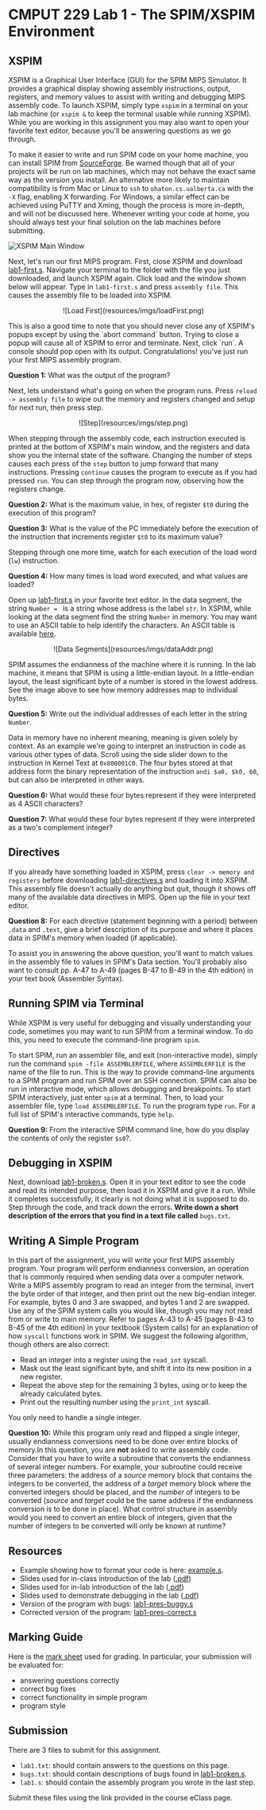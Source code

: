 # CMPUT 229 Lab 1 - The SPIM/XSPIM Environment

## XSPIM
XSPIM is a Graphical User Interface (GUI) for the SPIM MIPS Simulator. It provides a graphical display showing assembly instructions, output, registers, and memory values to assist with writing and debugging MIPS assembly code. To launch XSPIM, simply type `xspim` in a terminal on your lab machine (or `xspim &` to keep the terminal usable while running XSPIM). While you are working in this assignment you may also want to open your favorite text editor, because you'll be answering questions as we go through.

To make it easier to write and run SPIM code on your home machine, you can install SPIM from [SourceForge](http://spimsimulator.sourceforge.net). Be warned though that all of your projects will be run on lab machines, which may not behave the exact same way as the version you install. An alternative more likely to maintain compatibility is from Mac or Linux to `ssh` to `ohaton.cs.ualberta.ca` with the `-X` flag, enabling X forwarding. For Windows, a similar effect can be achieved using PuTTY and Xming, though the process is more in-depth, and will not be discussed here. Whenever writing your code at home, you should always test your final solution on the lab machines before submitting.

<img align="center" alt="XSPIM Main Window" src="resources/imgs/mainWin.png" />

Next, let's run our first MIPS program. First, close XSPIM and download [lab1-first.s]. Navigate your terminal to the folder with the file you just downloaded, and launch XSPIM again. Click load and the window shown below will appear. Type in `lab1-first.s` and press `assembly file`. This causes the assembly file to be loaded into XSPIM.

<p align="center">
  ![Load First](resources/imgs/loadFirst.png)
</p>
This is also a good time to note that you should never close any of XSPIM's popups except by using the `abort command` button. Trying to close a popup will cause all of XSPIM to error and terminate. Next, click `run`. A console should pop open with its output. Congratulations! you've just run your first MIPS assembly program.

**Question 1:** What was the output of the program?

Next, lets understand what's going on when the program runs. Press `reload -> assembly file` to wipe out the memory and registers changed and setup for next run, then press step.

<p align="center">
  ![Step](resources/imgs/step.png)
</p>

When stepping through the assembly code, each instruction executed is printed at the bottom of XSPIM's main window, and the registers and data show you the internal state of the software. Changing the number of steps causes each press of the `step` button to jump forward that many instructions. Pressing `continue` causes the program to execute as if you had pressed `run`. You can step through the program now, observing how the registers change.

**Question 2:** What is the maximum value, in hex, of register `$t0` during the execution of this program?

**Question 3:** What is the value of the PC immediately before the execution of the instruction that increments register `$t0` to its maximum value?

Stepping through one more time, watch for each execution of the load word (`lw`) instruction.

**Question 4:** How many times is load word executed, and what values are loaded?

Open up [lab1-first.s] in your favorite text editor. In the data segment, the string `Number = ` is a string whose address is the label `str`. In XSPIM, while looking at the data segment find the string `Number` in memory. You may want to use an ASCII table to help identify the characters. An ASCII table is available [here](http://www.asciitable.com).

<p align="center">
  ![Data Segments](resources/imgs/dataAddr.png)
</p>

SPIM assumes the endianness of the machine where it is running. In the lab machine, it means that SPIM is using a little-endian layout. In a little-endian layout, the least significant byte of a number is stored in the lowest address. See the image above to see how memory addresses map to individual bytes.

**Question 5:** Write out the individual addresses of each letter in the string `Number`.

Data in memory have no inherent meaning, meaning is given solely by context. As an example we're going to interpret an instruction in code as various other types of data. Scroll using the side slider down to the instruction in Kernel Text at `0x800001C0`. The four bytes stored at that address form the binary representation of the instruction `andi $a0, $k0, 60`, but can also be interpreted in other ways.

**Question 6:** What would these four bytes represent if they were interpreted as 4 ASCII characters?

**Question 7:** What would these four bytes represent if they were interpreted as a two's complement integer?

## Directives
If you already have something loaded in XSPIM, press `clear -> memory and registers` before downloading [lab1-directives.s](resources/code/lab1-directives.s) and loading it into XSPIM. This assembly file doesn't actually do anything but quit, though it shows off many of the available data directives in MIPS. Open up the file in your text editor.

**Question 8:** For each directive (statement beginning with a period) between `.data` and `.text`, give a brief description of its purpose and where it places data in SPIM's memory when loaded (if applicable).

To assist you in answering the above question, you'll want to match values in the assembly file to values in SPIM's Data section. You'll probably also want to consult pp. A-47 to A-49 (pages B-47 to B-49 in the 4th edition) in your text book (Assembler Syntax).

## Running SPIM via Terminal
While XSPIM is very useful for debugging and visually understanding your code, sometimes you may want to run SPIM from a terminal window. To do this, you need to execute the command-line program `spim`.

To start SPIM, run an assembler file, and exit (non-interactive mode), simply run the command `spim -file ASSEMBLERFILE`, where `ASSEMBLERFILE` is the name of the file to run. This is the way to provide command-line arguments to a SPIM program and run SPIM over an SSH connection. SPIM can also be run in interactive mode, which allows debugging and breakpoints. To start SPIM interactively, just enter `spim` at a terminal. Then, to load your assembler file, type `load ASSEMBLERFILE`. To run the program type `run`. For a full list of SPIM's interactive commands, type `help`.

**Question 9:** From the interactive SPIM command line, how do you display the contents of only the register `$s0`?.

## Debugging in XSPIM
Next, download [lab1-broken.s]. Open it in your text editor to see the code and read its intended purpose, then load it in XSPIM and give it a run. While it completes successfully, it clearly is not doing what it is supposed to do. Step through the code, and track down the errors. **Write down a short description of the errors that you find in a text file called** `bugs.txt`.

## Writing A Simple Program
In this part of the assignment, you will write your first MIPS assembly program. Your program will perform endianness conversion, an operation that is commonly required when sending data over a computer network. Write a MIPS assembly program to read an integer from the terminal, invert the byte order of that integer, and then print out the new big-endian integer. For example, bytes 0 and 3 are swapped, and bytes 1 and 2 are swapped. Use any of the SPIM system calls you would like, though you may not read from or write to main memory. Refer to pages A-43 to A-45 (pages B-43 to B-45 of the 4th edition) in your textbook (System calls) for an explanation of how `syscall` functions work in SPIM. We suggest the following algorithm, though others are also correct:
* Read an integer into a register using the `read_int` syscall.
* Mask out the least significant byte, and shift it into its new position in a new register.
* Repeat the above step for the remaining 3 bytes, using or to keep the already calculated bytes.
* Print out the resulting number using the `print_int` syscall.

You only need to handle a single integer.

**Question 10:** While this program only read and flipped a single integer, usually endianness conversions need to be done over entire blocks of memory.In this question, you are **not** asked to write assembly code. Consider that you have to write a subroutine that converts the endianness of several integer numbers. For example, your subroutine could receive three parameters: the address of a *source* memory block that contains the integers to be converted, the address of a *target* memory block where the converted integers should be placed, and the *number* of integers to be converted (*source* and *target* could be the same address if the endianness conversion is to be done in place). What control structure in assembly would you need to convert an entire block of integers, given that the number of integers to be converted will only be known at runtime?

## Resources
* Example showing how to format your code is here: [example.s](resources/code/example.s).
* Slides used for in-class introduction of the lab ([.pdf](resources/slides/Lab_Intro_Class_pres.pdf))
* Slides used for in-lab introduction of the lab ([.pdf](resources/slides/Lab_Intro-Lab_pres.pdf))
* Slides used to demonstrate debugging in the lab ([.pdf](resources/slides/Lab_Intro-Lab_debugging.pdf))
* Version of the program with bugs: [lab1-pres-buggy.s](resources/code/lab1-pres-buggy.s)
* Corrected version of the program: [lab1-pres-correct.s](resources/code/lab1-pres-correct.s)

## Marking Guide
Here is the [mark sheet](MarkSheetPub.txt) used for grading. In particular, your submission will be evaluated for:
* answering questions correctly
* correct bug fixes
* correct functionality in simple program
* program style

## Submission
There are 3 files to submit for this assignment.
* `lab1.txt`: should contain answers to the questions on this page.
* `bugs.txt`: should contain descriptions of bugs found in [lab1-broken.s].
* `lab1.s`: should contain the assembly program you wrote in the last step.

Submit these files using the link provided in the course eClass page.

[lab1-first.s]: resources/code/lab1-first.s
[lab1-broken.s]: resources/code/lab1-broken.s
